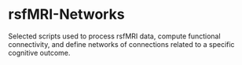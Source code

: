 # rsfMRI-Networks

Selected scripts used to process rsfMRI data, compute functional connectivity, and define networks of connections related to a specific cognitive outcome.

